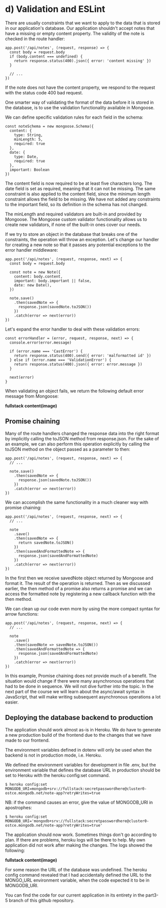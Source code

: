 # d) Validation and ESLint

There are usually constraints that we want to apply to the data that is stored in our application's database. Our application shouldn't accept notes that have a missing or empty content property. The validity of the note is checked in the route handler:
```
app.post('/api/notes', (request, response) => {
  const body = request.body
  if (body.content === undefined) {
    return response.status(400).json({ error: 'content missing' })
  }

  // ...
})
```
If the note does not have the content property, we respond to the request with the status code 400 bad request.

One smarter way of validating the format of the data before it is stored in the database, is to use the validation functionality available in Mongoose.

We can define specific validation rules for each field in the schema:
```
const noteSchema = new mongoose.Schema({
  content: {
    type: String,
    minLength: 5,
    required: true
  },
  date: { 
    type: Date,
    required: true
  },
  important: Boolean
})
```
The content field is now required to be at least five characters long. The date field is set as required, meaning that it can not be missing. The same constraint is also applied to the content field, since the minimum length constraint allows the field to be missing. We have not added any constraints to the important field, so its definition in the schema has not changed.

The minLength and required validators are built-in and provided by Mongoose. The Mongoose custom validator functionality allows us to create new validators, if none of the built-in ones cover our needs.

If we try to store an object in the database that breaks one of the constraints, the operation will throw an exception. Let's change our handler for creating a new note so that it passes any potential exceptions to the error handler middleware:
```
app.post('/api/notes', (request, response, next) => {
  const body = request.body

  const note = new Note({
    content: body.content,
    important: body.important || false,
    date: new Date(),
  })

  note.save()
    .then(savedNote => {
      response.json(savedNote.toJSON())
    })
    .catch(error => next(error))
})
```
Let's expand the error handler to deal with these validation errors:
```
const errorHandler = (error, request, response, next) => {
  console.error(error.message)

  if (error.name === 'CastError') {
    return response.status(400).send({ error: 'malformatted id' })
  } else if (error.name === 'ValidationError') {
    return response.status(400).json({ error: error.message })
  }

  next(error)
}
```
When validating an object fails, we return the following default error message from Mongoose:

**fullstack content(image)**

## Promise chaining

Many of the route handlers changed the response data into the right format by implicitly calling the toJSON method from response.json. For the sake of an example, we can also perform this operation explicitly by calling the toJSON method on the object passed as a parameter to then:
```
app.post('/api/notes', (request, response, next) => {
  // ...

  note.save()
    .then(savedNote => {
      response.json(savedNote.toJSON())
    })
    .catch(error => next(error)) 
})
```
We can accomplish the same functionality in a much cleaner way with promise chaining:
```
app.post('/api/notes', (request, response, next) => {
  // ...

  note
    .save()
    .then(savedNote => {
      return savedNote.toJSON()
    })
    .then(savedAndFormattedNote => {
      response.json(savedAndFormattedNote)
    }) 
    .catch(error => next(error)) 
})
```
In the first then we receive savedNote object returned by Mongoose and format it. The result of the operation is returned. Then as we discussed earlier, the then method of a promise also returns a promise and we can access the formatted note by registering a new callback function with the then method.

We can clean up our code even more by using the more compact syntax for arrow functions:
```
app.post('/api/notes', (request, response, next) => {
  // ...

  note
    .save()
    .then(savedNote => savedNote.toJSON())
    .then(savedAndFormattedNote => {
      response.json(savedAndFormattedNote)
    }) 
    .catch(error => next(error)) 
})
```
In this example, Promise chaining does not provide much of a benefit. The situation would change if there were many asynchronous operations that had to be done in sequence. We will not dive further into the topic. In the next part of the course we will learn about the async/await syntax in JavaScript, that will make writing subsequent asynchronous operations a lot easier.

## Deploying the database backend to production
The application should work almost as-is in Heroku. We do have to generate a new production build of the frontend due to the changes that we have made to our frontend.

The environment variables defined in dotenv will only be used when the backend is not in production mode, i.e. Heroku.

We defined the environment variables for development in file .env, but the environment variable that defines the database URL in production should be set to Heroku with the heroku config:set command.
```
$ heroku config:set MONGODB_URI=mongodb+srv://fullstack:secretpasswordhere@cluster0-ostce.mongodb.net/note-app?retryWrites=true
```
NB: if the command causes an error, give the value of MONGODB_URI in apostrophes:
```
$ heroku config:set MONGODB_URI='mongodb+srv://fullstack:secretpasswordhere@cluster0-ostce.mongodb.net/note-app?retryWrites=true'
```
The application should now work. Sometimes things don't go according to plan. If there are problems, heroku logs will be there to help. My own application did not work after making the changes. The logs showed the following:

**fullstack content(image)**

For some reason the URL of the database was undefined. The heroku config command revealed that I had accidentally defined the URL to the MONGO_URL environment variable, when the code expected it to be in MONGODB_URI.

You can find the code for our current application in its entirety in the part3-5 branch of this github repository.